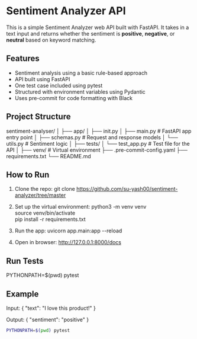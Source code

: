 # Sentiment Analyzer API

This is a simple Sentiment Analyzer web API built with FastAPI. It takes in a text input and returns whether the sentiment is **positive**, **negative**, or **neutral** based on keyword matching.

## Features

- Sentiment analysis using a basic rule-based approach
- API built using FastAPI
- One test case included using pytest
- Structured with environment variables using Pydantic
- Uses pre-commit for code formatting with Black

## Project Structure

sentiment-analyser/
│
├── app/
│ ├── init.py
│ ├── main.py # FastAPI app entry point
│ ├── schemas.py # Request and response models
│ └── utils.py # Sentiment logic
│
├── tests/
│ └── test_app.py # Test file for the API
│
├── venv/ # Virtual environment
├── .pre-commit-config.yaml
├── requirements.txt
└── README.md

## How to Run

1. Clone the repo:
   git clone https://github.com/su-yash00/sentiment-analyzer/tree/master

2. Set up the virtual environment:
   python3 -m venv venv  
   source venv/bin/activate  
   pip install -r requirements.txt

3. Run the app:
   uvicorn app.main:app --reload

4. Open in browser:
   http://127.0.0.1:8000/docs

## Run Tests

PYTHONPATH=$(pwd) pytest

## Example

Input:
{
"text": "I love this product!"
}

Output:
{
"sentiment": "positive"
}

```bash
PYTHONPATH=$(pwd) pytest
```
